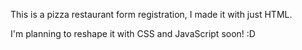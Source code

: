 This is a pizza restaurant form registration, I made it with just HTML.

I'm planning to reshape it with CSS and JavaScript soon! :D